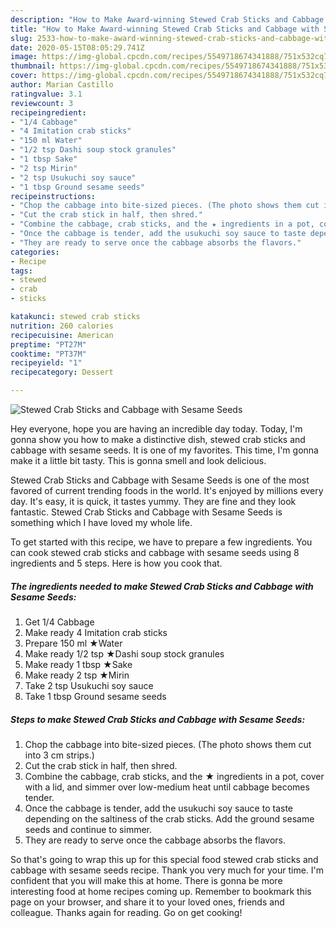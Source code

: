 ```yaml
---
description: "How to Make Award-winning Stewed Crab Sticks and Cabbage with Sesame Seeds"
title: "How to Make Award-winning Stewed Crab Sticks and Cabbage with Sesame Seeds"
slug: 2533-how-to-make-award-winning-stewed-crab-sticks-and-cabbage-with-sesame-seeds
date: 2020-05-15T08:05:29.741Z
image: https://img-global.cpcdn.com/recipes/5549718674341888/751x532cq70/stewed-crab-sticks-and-cabbage-with-sesame-seeds-recipe-main-photo.jpg
thumbnail: https://img-global.cpcdn.com/recipes/5549718674341888/751x532cq70/stewed-crab-sticks-and-cabbage-with-sesame-seeds-recipe-main-photo.jpg
cover: https://img-global.cpcdn.com/recipes/5549718674341888/751x532cq70/stewed-crab-sticks-and-cabbage-with-sesame-seeds-recipe-main-photo.jpg
author: Marian Castillo
ratingvalue: 3.1
reviewcount: 3
recipeingredient:
- "1/4 Cabbage"
- "4 Imitation crab sticks"
- "150 ml Water"
- "1/2 tsp Dashi soup stock granules"
- "1 tbsp Sake"
- "2 tsp Mirin"
- "2 tsp Usukuchi soy sauce"
- "1 tbsp Ground sesame seeds"
recipeinstructions:
- "Chop the cabbage into bite-sized pieces. (The photo shows them cut into 3 cm strips.)"
- "Cut the crab stick in half, then shred."
- "Combine the cabbage, crab sticks, and the ★ ingredients in a pot, cover with a lid, and simmer over low-medium heat until cabbage becomes tender."
- "Once the cabbage is tender, add the usukuchi soy sauce to taste depending on the saltiness of the crab sticks. Add the ground sesame seeds and continue to simmer."
- "They are ready to serve once the cabbage absorbs the flavors."
categories:
- Recipe
tags:
- stewed
- crab
- sticks

katakunci: stewed crab sticks 
nutrition: 260 calories
recipecuisine: American
preptime: "PT27M"
cooktime: "PT37M"
recipeyield: "1"
recipecategory: Dessert

---
```



![Stewed Crab Sticks and Cabbage with Sesame Seeds](https://img-global.cpcdn.com/recipes/5549718674341888/751x532cq70/stewed-crab-sticks-and-cabbage-with-sesame-seeds-recipe-main-photo.jpg)

Hey everyone, hope you are having an incredible day today. Today, I'm gonna show you how to make a distinctive dish, stewed crab sticks and cabbage with sesame seeds. It is one of my favorites. This time, I'm gonna make it a little bit tasty. This is gonna smell and look delicious.

Stewed Crab Sticks and Cabbage with Sesame Seeds is one of the most favored of current trending foods in the world. It's enjoyed by millions every day. It's easy, it is quick, it tastes yummy. They are fine and they look fantastic. Stewed Crab Sticks and Cabbage with Sesame Seeds is something which I have loved my whole life.




To get started with this recipe, we have to prepare a few ingredients. You can cook stewed crab sticks and cabbage with sesame seeds using 8 ingredients and 5 steps. Here is how you cook that.

<!--inarticleads1-->

##### The ingredients needed to make Stewed Crab Sticks and Cabbage with Sesame Seeds:

1. Get 1/4 Cabbage
1. Make ready 4 Imitation crab sticks
1. Prepare 150 ml ★Water
1. Make ready 1/2 tsp ★Dashi soup stock granules
1. Make ready 1 tbsp ★Sake
1. Make ready 2 tsp ★Mirin
1. Take 2 tsp Usukuchi soy sauce
1. Take 1 tbsp Ground sesame seeds




<!--inarticleads2-->

##### Steps to make Stewed Crab Sticks and Cabbage with Sesame Seeds:

1. Chop the cabbage into bite-sized pieces. (The photo shows them cut into 3 cm strips.)
1. Cut the crab stick in half, then shred.
1. Combine the cabbage, crab sticks, and the ★ ingredients in a pot, cover with a lid, and simmer over low-medium heat until cabbage becomes tender.
1. Once the cabbage is tender, add the usukuchi soy sauce to taste depending on the saltiness of the crab sticks. Add the ground sesame seeds and continue to simmer.
1. They are ready to serve once the cabbage absorbs the flavors.




So that's going to wrap this up for this special food stewed crab sticks and cabbage with sesame seeds recipe. Thank you very much for your time. I'm confident that you will make this at home. There is gonna be more interesting food at home recipes coming up. Remember to bookmark this page on your browser, and share it to your loved ones, friends and colleague. Thanks again for reading. Go on get cooking!

